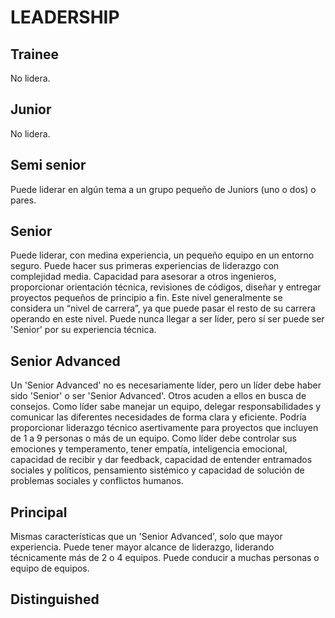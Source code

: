 # LEADERSHIP

## Trainee

No lidera.

## Junior

No lidera.

## Semi senior

Puede liderar en algún tema a un grupo pequeño de Juniors (uno o dos) o pares.

## Senior

Puede liderar, con medina experiencia, un pequeño equipo en un entorno seguro. Puede hacer sus primeras experiencias de liderazgo con complejidad media. Capacidad para asesorar a otros ingenieros, proporcionar orientación técnica, revisiones de códigos, diseñar y entregar proyectos pequeños de principio a fin. Este nivel generalmente se considera un “nivel de carrera”, ya que puede pasar el resto de su carrera operando en este nivel. Puede nunca llegar a ser líder, pero sí ser puede ser 'Senior' por su experiencia técnica.

## Senior Advanced

Un 'Senior Advanced' no es necesariamente líder, pero un líder debe haber sido 'Senior' o ser 'Senior Advanced'. Otros acuden a ellos en busca de consejos. Como líder sabe manejar un equipo, delegar responsabilidades y comunicar las diferentes necesidades de forma clara y eficiente. Podría proporcionar liderazgo técnico asertivamente para proyectos que incluyen de 1 a 9 personas o más de un equipo. Como líder debe controlar sus emociones y temperamento, tener empatía, inteligencia emocional, capacidad de recibir y dar feedback, capacidad de entender entramados sociales y políticos, pensamiento sistémico y capacidad de solución de problemas sociales y conflictos humanos.

## Principal

Mismas características que un 'Senior Advanced', solo que mayor experiencia. Puede tener mayor alcance de liderazgo, liderando técnicamente más de 2 o 4 equipos. Puede conducir a muchas personas o equipo de equipos.

## Distinguished



